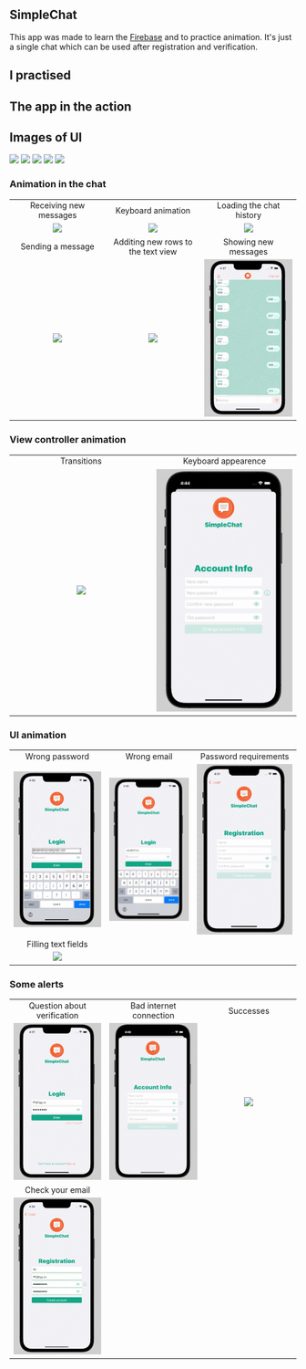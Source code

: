 ## SimpleChat
This app was made to learn the [Firebase](https://firebase.google.com) and to practice animation. It's just a single chat which can be used after registration and verification.

## I practised

## The app in the action

## Images of UI
<p float="left">
  <img src="Images/Img1.png" width="150" />
  <img src="Images/Img2.png" width="150" /> 
  <img src="Images/Img3.png" width="150" />
  <img src="Images/Img4.png" width="150" />
  <img src="Images/Img5.png" width="150" />
</p>

### Animation in the chat
<table>
  <tr align="center">
    <td width="300">Receiving new messages</td>
    <td width="300">Keyboard animation</td>
    <td width="300">Loading the chat history</td>
  </tr>
  <tr align= "center">
    <td width="300"><img src="Gifs/Chat0.gif" width="250"></td>
    <td width="300"><img src="Gifs/Chat1.gif" width="250"></td>
    <td width="300"><img src="Gifs/Chat2.gif" width="250"></td>
  </tr>
  <tr align= "center">
    <td>Sending a message</td>
    <td>Additing new rows to the text view</td>
    <td>Showing new messages</td>
  </tr>
  <tr align= "center">
    <td><img src="Gifs/Chat3.gif" width="250"></td>
    <td><img src="Gifs/Chat4.gif" width="250"></td>
    <td><img src="Gifs/Chat5.gif" width="250"></td>
  </tr>
 </table>

### View controller animation
<table>
  <tr align="center">
    <td width="300">Transitions</td>
    <td width="300">Keyboard appearence</td>
  </tr>
  <tr align= "center">
    <td width="300"><img src="Gifs/Transitions.gif" width="250"></td>
    <td width="300"><img src="Gifs/Keyboard.gif" width="250"></td>
  </tr>
 </table>

### UI animation
<table>
  <tr align="center">
    <td width="300">Wrong password</td>
    <td width="300">Wrong email</td>
    <td width="300">Password requirements</td>
  </tr>
  <tr align= "center">
    <td width="300"><img src="Gifs/UIAnimation0.gif" width="250"></td>
    <td width="300"><img src="Gifs/UIAnimation1.gif" width="250"></td>
    <td width="300"><img src="Gifs/UIAnimation2.gif" width="250"></td>
  </tr>
    <tr align="center">
    <td width="300">Filling text fields</td>
  </tr>
  <tr align= "center">
    <td width="300"><img src="Gifs/UIAnimation3.gif" width="250"></td>
  </tr>
 </table>

### Some alerts

<table>
  <tr align="center">
    <td width="300">Question about verification</td>
    <td width="300">Bad internet connection</td>
    <td width="300">Successes</td>
  </tr>
  <tr align= "center">
    <td width="300"><img src="Gifs/Alert0.gif" width="250"></td>
    <td width="300"><img src="Gifs/Alert1.gif" width="250"></td>
    <td width="300"><img src="Gifs/Alert2.gif" width="250"></td>
  </tr>
    <tr align="center">
    <td width="300">Check your email</td>
  </tr>
  <tr align= "center">
    <td width="300"><img src="Gifs/Alert3.gif" width="250"></td>
  </tr>
 </table>

